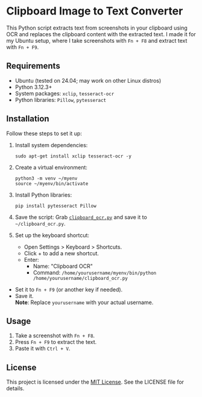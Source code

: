 # Clipboard Image to Text Converter

This Python script extracts text from screenshots in your clipboard using OCR and replaces the clipboard content with the extracted text. I made it for my Ubuntu setup, where I take screenshots with `Fn + F8` and extract text with `Fn + F9`.

## Requirements

- Ubuntu (tested on 24.04; may work on other Linux distros)
- Python 3.12.3+
- System packages: `xclip`, `tesseract-ocr`
- Python libraries: `Pillow`, `pytesseract`

## Installation

Follow these steps to set it up:

1. Install system dependencies: 
   ```
   sudo apt-get install xclip tesseract-ocr -y
   ```

2. Create a virtual environment: 
   ```
   python3 -m venv ~/myenv
   source ~/myenv/bin/activate
   ```
3. Install Python libraries:
   ```
   pip install pytesseract Pillow
   ```

4. Save the script: Grab [`clipboard_ocr.py`](./clipboard_ocr.py) and save it to `~/clipboard_ocr.py`.

5. Set up the keyboard shortcut:
    - Open Settings > Keyboard > Shortcuts.
    - Click + to add a new shortcut.
    - Enter:
      - Name: "Clipboard OCR"
      - Command: `/home/yourusername/myenv/bin/python /home/yourusername/clipboard_ocr.py`
  - Set it to `Fn + F9` (or another key if needed).
  - Save it.  
  **Note**: Replace `yourusername` with your actual username.

## Usage

1. Take a screenshot with `Fn + F8`.
2. Press `Fn + F9` to extract the text.
3. Paste it with `Ctrl + V`.

## License

This project is licensed under the [MIT License](./LICENSE). See the LICENSE file for details.


